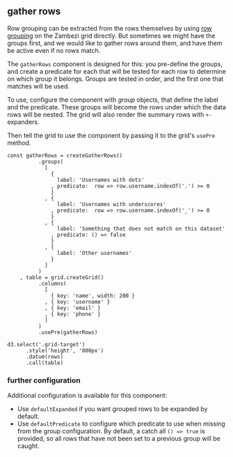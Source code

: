 ## gather rows

Row grouping can be extracted from the rows themselves by using [row grouping](https://github.com/zambezi/grid/blob/master/man/grouped-rows.md) on the Zambezi grid directly.
But sometimes we might have the groups first, and we would like to gather rows around them, and have them be active even if no rows match.

The `gatherRows` component is designed for this:  you pre-define the groups, and create a predicate for each that will be tested for each row to determine on which group it belongs.
Groups are tested in order, and the first one that matches will be used.

To use, configure the component with _group_ objects, that define the label and the predicate.
These groups will become the rows under which the data rows will be nested.
The grid will also render the summary rows with `+-` expanders.

Then tell the grid to use the component by passing it to the grid's `usePre` method.


```
const gatherRows = createGatherRows()
          .groups(
            [
              {
                label: 'Usernames with dots'
              , predicate:  row => row.username.indexOf('.') >= 0
              }
            , {
                label: 'Usernames with underscores'
              , predicate:  row => row.username.indexOf('_') >= 0
              }
            , {
                label: 'Something that does not match on this dataset'
              , predicate: () => false
              }
            , {
                label: 'Other usernames'
              }
            ]
          )
    , table = grid.createGrid()
          .columns(
            [
              { key: 'name', width: 200 }
            , { key: 'username' }
            , { key: 'email' }
            , { key: 'phone' }
            ]
          )
          .usePre(gatherRows)

d3.select('.grid-target')
      .style('height', '800px')
      .datum(rows)
      .call(table)

```

### further configuration

Additional configuration is available for this component:

* Use `defaultExpanded` if you want grouped rows to be expanded by default.
* Use `defaultPredicate` to configure which predicate to use when missing from the group configuration.  By default, a catch all `() => true` is provided, so all rows that have not been set to a previous group will be caught. 
